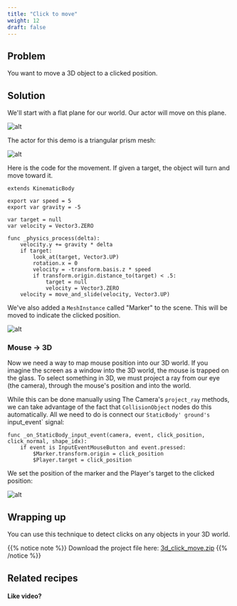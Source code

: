 ```yaml
---
title: "Click to move"
weight: 12
draft: false
---
```


## Problem

You want to move a 3D object to a clicked position.

## Solution

We'll start with a flat plane for our world. Our actor will move on this plane.

![alt](/godot_recipes/img/3d_click_01.png)

The actor for this demo is a triangular prism mesh:

![alt](/godot_recipes/img/3d_click_02.png)

Here is the code for the movement. If given a target, the object will turn and move toward it.

```gdscript
extends KinematicBody

export var speed = 5
export var gravity = -5

var target = null
var velocity = Vector3.ZERO

func _physics_process(delta):
    velocity.y += gravity * delta
    if target:
        look_at(target, Vector3.UP)
        rotation.x = 0
        velocity = -transform.basis.z * speed
        if transform.origin.distance_to(target) < .5:
            target = null
            velocity = Vector3.ZERO
    velocity = move_and_slide(velocity, Vector3.UP)
```

We've also added a `MeshInstance` called "Marker" to the scene. This will be moved to indicate the clicked position.

![alt](/godot_recipes/img/3d_click_03.png)

### Mouse -> 3D

Now we need a way to map mouse position into our 3D world. If you imagine the screen as a window into the 3D world, the mouse is trapped on the glass. To select something in 3D, we must project a ray from our eye (the camera), through the mouse's position and into the world.

While this can be done manually using The Camera's `project_ray` methods, we can take advantage of the fact that `CollisionObject` nodes do this automatically. All we need to do is connect our `StaticBody' ground's `input_event` signal:

```gdscript
func _on_StaticBody_input_event(camera, event, click_position, click_normal, shape_idx):
    if event is InputEventMouseButton and event.pressed:
        $Marker.transform.origin = click_position
        $Player.target = click_position
```

We set the position of the marker and the Player's target to the clicked position:

![alt](/godot_recipes/img/3d_click_04.gif)

## Wrapping up

You can use this technique to detect clicks on any objects in your 3D world.

{{% notice note %}}
Download the project file here: [3d_click_move.zip](/godot_recipes/files/3d_click_move.zip)
{{% /notice %}}

## Related recipes

<!-- - [UI: Labels](/godot_recipes/ui/labels/)
- [UI: Object Healthbars](/godot_recipes/ui/unit_healthbar/) -->

#### Like video?

